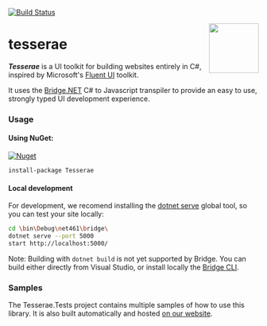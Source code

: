 
[![Build Status](https://dev.azure.com/curiosity-ai/mosaik/_apis/build/status/tesserae?branchName=master)](https://dev.azure.com/curiosity-ai/mosaik/_build/latest?definitionId=25&branchName=master)

<a href="https://curiosity.ai"><img src="https://curiosity.ai/assets/images/logos/curiosity.png" width="100" height="100" align="right" /></a>
# tesserae

_**Tesserae**_ is a UI toolkit for building websites entirely in C#, inspired by Microsoft's [Fluent UI](https://github.com/microsoft/fluentui) toolkit.

It uses the [Bridge.NET](https://github.com/bridgedotnet/Bridge/) C# to Javascript transpiler to provide an easy to use, strongly typed UI development experience.

### Usage

#### Using NuGet:

[![Nuget](https://img.shields.io/nuget/v/Tesserae.svg?maxAge=0&colorB=brightgreen)](https://www.nuget.org/packages/Tesserae/) 

```
install-package Tesserae
```

#### Local development

For development, we recomend installing the [dotnet serve](https://github.com/natemcmaster/dotnet-serve) global tool, so you can test your site locally:

````bash
cd \bin\Debug\net461\bridge\
dotnet serve --port 5000
start http://localhost:5000/
````

Note: Building with ``dotnet build`` is not yet supported by Bridge. You can build either directly from Visual Studio, or install locally the [Bridge CLI](https://github.com/bridgedotnet/CLI).

### Samples

The Tesserae.Tests project contains multiple samples of how to use this library. It is also built automatically and hosted [on our website](http://tesserae.curiosity.ai/).
